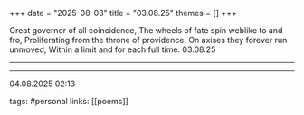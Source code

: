 +++
date = "2025-08-03"
title = "03.08.25"
themes = []
+++

Great governor of all coincidence,
The wheels of fate spin weblike to and fro,
Proliferating from the throne of providence,
On axises they forever run unmoved,
Within a limit and for each full time.
03.08.25

---



---

04.08.2025 02:13

tags: #personal
links: [[poems]]
